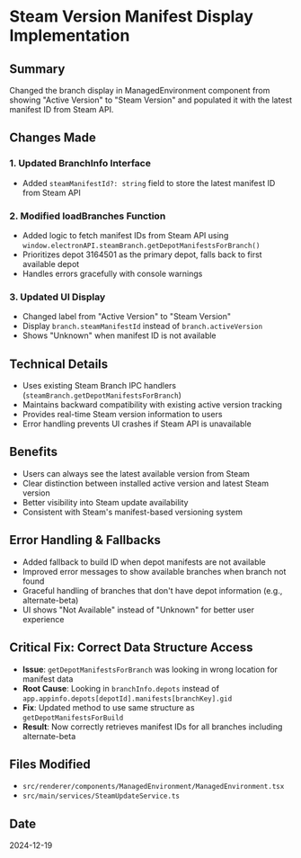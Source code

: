 # Steam Version Manifest Display Implementation

## Summary
Changed the branch display in ManagedEnvironment component from showing "Active Version" to "Steam Version" and populated it with the latest manifest ID from Steam API.

## Changes Made

### 1. Updated BranchInfo Interface
- Added `steamManifestId?: string` field to store the latest manifest ID from Steam API

### 2. Modified loadBranches Function
- Added logic to fetch manifest IDs from Steam API using `window.electronAPI.steamBranch.getDepotManifestsForBranch()`
- Prioritizes depot 3164501 as the primary depot, falls back to first available depot
- Handles errors gracefully with console warnings

### 3. Updated UI Display
- Changed label from "Active Version" to "Steam Version"
- Display `branch.steamManifestId` instead of `branch.activeVersion`
- Shows "Unknown" when manifest ID is not available

## Technical Details
- Uses existing Steam Branch IPC handlers (`steamBranch.getDepotManifestsForBranch`)
- Maintains backward compatibility with existing active version tracking
- Provides real-time Steam version information to users
- Error handling prevents UI crashes if Steam API is unavailable

## Benefits
- Users can always see the latest available version from Steam
- Clear distinction between installed active version and latest Steam version
- Better visibility into Steam update availability
- Consistent with Steam's manifest-based versioning system

## Error Handling & Fallbacks
- Added fallback to build ID when depot manifests are not available
- Improved error messages to show available branches when branch not found
- Graceful handling of branches that don't have depot information (e.g., alternate-beta)
- UI shows "Not Available" instead of "Unknown" for better user experience

## Critical Fix: Correct Data Structure Access
- **Issue**: `getDepotManifestsForBranch` was looking in wrong location for manifest data
- **Root Cause**: Looking in `branchInfo.depots` instead of `app.appinfo.depots[depotId].manifests[branchKey].gid`
- **Fix**: Updated method to use same structure as `getDepotManifestsForBuild`
- **Result**: Now correctly retrieves manifest IDs for all branches including alternate-beta

## Files Modified
- `src/renderer/components/ManagedEnvironment/ManagedEnvironment.tsx`
- `src/main/services/SteamUpdateService.ts`

## Date
2024-12-19
